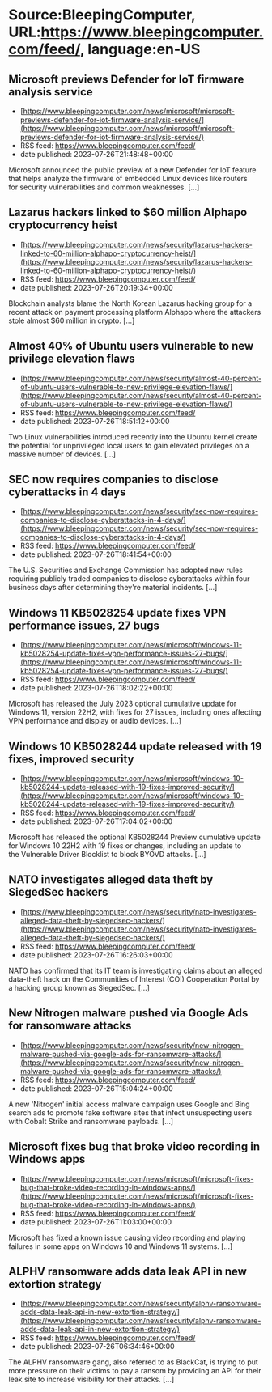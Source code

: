 # Source:BleepingComputer, URL:https://www.bleepingcomputer.com/feed/, language:en-US

## Microsoft previews Defender for IoT firmware analysis service
 - [https://www.bleepingcomputer.com/news/microsoft/microsoft-previews-defender-for-iot-firmware-analysis-service/](https://www.bleepingcomputer.com/news/microsoft/microsoft-previews-defender-for-iot-firmware-analysis-service/)
 - RSS feed: https://www.bleepingcomputer.com/feed/
 - date published: 2023-07-26T21:48:48+00:00

Microsoft announced the public preview of a new Defender for IoT feature that helps analyze the firmware of embedded Linux devices like routers for security vulnerabilities and common weaknesses. [...]

## Lazarus hackers linked to $60 million Alphapo cryptocurrency heist
 - [https://www.bleepingcomputer.com/news/security/lazarus-hackers-linked-to-60-million-alphapo-cryptocurrency-heist/](https://www.bleepingcomputer.com/news/security/lazarus-hackers-linked-to-60-million-alphapo-cryptocurrency-heist/)
 - RSS feed: https://www.bleepingcomputer.com/feed/
 - date published: 2023-07-26T20:19:34+00:00

Blockchain analysts blame the North Korean Lazarus hacking group for a recent attack on payment processing platform Alphapo where the attackers stole almost $60 million in crypto. [...]

## Almost 40% of Ubuntu users vulnerable to new privilege elevation flaws
 - [https://www.bleepingcomputer.com/news/security/almost-40-percent-of-ubuntu-users-vulnerable-to-new-privilege-elevation-flaws/](https://www.bleepingcomputer.com/news/security/almost-40-percent-of-ubuntu-users-vulnerable-to-new-privilege-elevation-flaws/)
 - RSS feed: https://www.bleepingcomputer.com/feed/
 - date published: 2023-07-26T18:51:12+00:00

Two Linux vulnerabilities introduced recently into the Ubuntu kernel create the potential for unprivileged local users to gain elevated privileges on a massive number of devices. [...]

## SEC now requires companies to disclose cyberattacks in 4 days
 - [https://www.bleepingcomputer.com/news/security/sec-now-requires-companies-to-disclose-cyberattacks-in-4-days/](https://www.bleepingcomputer.com/news/security/sec-now-requires-companies-to-disclose-cyberattacks-in-4-days/)
 - RSS feed: https://www.bleepingcomputer.com/feed/
 - date published: 2023-07-26T18:41:54+00:00

The U.S. Securities and Exchange Commission has adopted new rules requiring publicly traded companies to disclose cyberattacks within four business days after determining they're material incidents. [...]

## Windows 11 KB5028254 update fixes VPN performance issues, 27 bugs
 - [https://www.bleepingcomputer.com/news/microsoft/windows-11-kb5028254-update-fixes-vpn-performance-issues-27-bugs/](https://www.bleepingcomputer.com/news/microsoft/windows-11-kb5028254-update-fixes-vpn-performance-issues-27-bugs/)
 - RSS feed: https://www.bleepingcomputer.com/feed/
 - date published: 2023-07-26T18:02:22+00:00

Microsoft has released the July 2023 optional cumulative update for Windows 11, version 22H2, with fixes for 27 issues, including ones affecting VPN performance and display or audio devices. [...]

## Windows 10 KB5028244 update released with 19 fixes, improved security
 - [https://www.bleepingcomputer.com/news/microsoft/windows-10-kb5028244-update-released-with-19-fixes-improved-security/](https://www.bleepingcomputer.com/news/microsoft/windows-10-kb5028244-update-released-with-19-fixes-improved-security/)
 - RSS feed: https://www.bleepingcomputer.com/feed/
 - date published: 2023-07-26T17:04:02+00:00

Microsoft has released the optional KB5028244 Preview cumulative update for Windows 10 22H2 with 19 fixes or changes, including an update to the Vulnerable Driver Blocklist to block BYOVD attacks. [...]

## NATO investigates alleged data theft by SiegedSec hackers
 - [https://www.bleepingcomputer.com/news/security/nato-investigates-alleged-data-theft-by-siegedsec-hackers/](https://www.bleepingcomputer.com/news/security/nato-investigates-alleged-data-theft-by-siegedsec-hackers/)
 - RSS feed: https://www.bleepingcomputer.com/feed/
 - date published: 2023-07-26T16:26:03+00:00

NATO has confirmed that its IT team is investigating claims about an alleged data-theft hack on the Communities of Interest (COI) Cooperation Portal by a hacking group known as SiegedSec. [...]

## New Nitrogen malware pushed via Google Ads for ransomware attacks
 - [https://www.bleepingcomputer.com/news/security/new-nitrogen-malware-pushed-via-google-ads-for-ransomware-attacks/](https://www.bleepingcomputer.com/news/security/new-nitrogen-malware-pushed-via-google-ads-for-ransomware-attacks/)
 - RSS feed: https://www.bleepingcomputer.com/feed/
 - date published: 2023-07-26T15:04:24+00:00

A new 'Nitrogen' initial access malware campaign uses Google and Bing search ads to promote fake software sites that infect unsuspecting users with Cobalt Strike and ransomware payloads. [...]

## Microsoft fixes bug that broke video recording in Windows apps
 - [https://www.bleepingcomputer.com/news/microsoft/microsoft-fixes-bug-that-broke-video-recording-in-windows-apps/](https://www.bleepingcomputer.com/news/microsoft/microsoft-fixes-bug-that-broke-video-recording-in-windows-apps/)
 - RSS feed: https://www.bleepingcomputer.com/feed/
 - date published: 2023-07-26T11:03:00+00:00

Microsoft has fixed a known issue causing video recording and playing failures in some apps on Windows 10 and Windows 11 systems. [...]

## ALPHV ransomware adds data leak API in new extortion strategy
 - [https://www.bleepingcomputer.com/news/security/alphv-ransomware-adds-data-leak-api-in-new-extortion-strategy/](https://www.bleepingcomputer.com/news/security/alphv-ransomware-adds-data-leak-api-in-new-extortion-strategy/)
 - RSS feed: https://www.bleepingcomputer.com/feed/
 - date published: 2023-07-26T06:34:46+00:00

The ALPHV ransomware gang, also referred to as BlackCat, is trying to put more pressure on their victims to pay a ransom by providing an API for their leak site to increase visibility for their attacks. [...]

